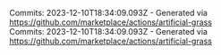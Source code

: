 Commits: 2023-12-10T18:34:09.093Z - Generated via https://github.com/marketplace/actions/artificial-grass
<br>
Commits: 2023-12-10T18:34:09.093Z - Generated via https://github.com/marketplace/actions/artificial-grass
<br>
